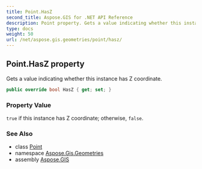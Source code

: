 ```yaml
---
title: Point.HasZ
second_title: Aspose.GIS for .NET API Reference
description: Point property. Gets a value indicating whether this instance has Z coordinate
type: docs
weight: 50
url: /net/aspose.gis.geometries/point/hasz/
---
```

## Point.HasZ property

Gets a value indicating whether this instance has Z coordinate.

```csharp
public override bool HasZ { get; set; }
```

### Property Value

`true` if this instance has Z coordinate; otherwise, `false`.

### See Also

* class [Point](../)
* namespace [Aspose.Gis.Geometries](../../point/)
* assembly [Aspose.GIS](../../../)


